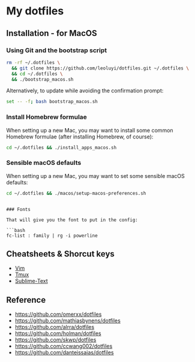 # My dotfiles

## Installation - for MacOS

### Using Git and the bootstrap script

```bash
rm -rf ~/.dotfiles \
  && git clone https://github.com/leoluyi/dotfiles.git ~/.dotfiles \
  && cd ~/.dotfiles \
  && ./bootstrap_macos.sh
```

Alternatively, to update while avoiding the confirmation prompt:

```bash
set -- -f; bash bootstrap_macos.sh
```

### Install Homebrew formulae

When setting up a new Mac, you may want to install some common Homebrew formulae (after installing Homebrew, of course):

```bash
cd ~/.dotfiles && ./install_apps_macos.sh
```

### Sensible macOS defaults

When setting up a new Mac, you may want to set some sensible macOS defaults:

```bash
cd ~/.dotfiles && ./macos/setup-macos-preferences.sh
```
```

### Fonts

That will give you the font to put in the config:

```bash
fc-list : family | rg -i powerline
```

## Cheatsheets & Shorcut keys

- [Vim](./vim/vim_shortcut_keys.md)
- [Tmux](./tmux/tmux_cheatsheet.md)
- [Sublime-Text](./sublime-text/sublime_shorcut_keys.md)

## Reference

- https://github.com/omerxx/dotfiles
- https://github.com/mathiasbynens/dotfiles
- https://github.com/alrra/dotfiles
- https://github.com/holman/dotfiles
- https://github.com/skwp/dotfiles
- https://github.com/ccwang002/dotfiles
- https://github.com/danteissaias/dotfiles
